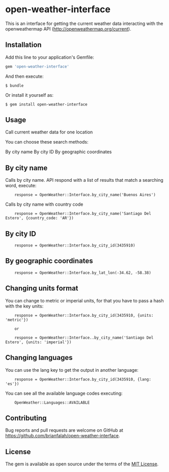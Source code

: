# open-weather-interface

This is an interface for getting the current weather data interacting with the openweathermap API (http://openweathermap.org/current).

## Installation

Add this line to your application's Gemfile:

```ruby
gem 'open-weather-interface'
```

And then execute:

    $ bundle

Or install it yourself as:
		
    $ gem install open-weather-interface

## Usage

Call current weather data for one location

You can choose these search methods:

By city name
By city ID
By geographic coordinates

## By city name
Calls by city name. API respond with a list of results that match a searching word, execute:

		response = OpenWeather::Interface.by_city_name('Buenos Aires')

Calls by city name with country code
		
		response = OpenWeather::Interface.by_city_name('Santiago Del Estero', {country_code: 'AR'})

## By city ID
	
		response = OpenWeather::Interface.by_city_id(3435910)

## By geographic coordinates
		
		response = OpenWeather::Interface.by_lat_lon(-34.62, -58.38)

## Changing units format		
You can change to metric or imperial units, for that you have to pass a hash with the key units:

		response = OpenWeather::Interface.by_city_id(3435910, {units: 'metric'})

		or

		response = OpenWeather::Interface..by_city_name('Santiago Del Estero', {units: 'imperial'})

## Changing languages		
You can use the lang key to get the output in another language:

		response = OpenWeather::Interface.by_city_id(3435910, {lang: 'es'})


You can see all the available language codes executing:

		OpenWeather::Languages::AVAILABLE

## Contributing

Bug reports and pull requests are welcome on GitHub at https://github.com/brianfalah/open-weather-interface.


## License

The gem is available as open source under the terms of the [MIT License](http://opensource.org/licenses/MIT).

